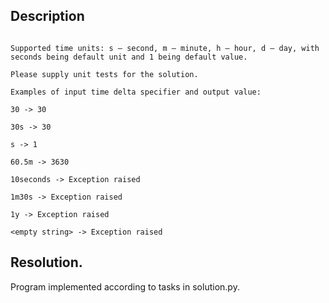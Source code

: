 ## Description

```Write a function, which accepts time delta specifier as a string argument and returns time interval in seconds as an integer. 

Supported time units: s – second, m – minute, h – hour, d – day, with seconds being default unit and 1 being default value. 

Please supply unit tests for the solution.

Examples of input time delta specifier and output value:

30 -> 30

30s -> 30

s -> 1

60.5m -> 3630

10seconds -> Exception raised

1m30s -> Exception raised

1y -> Exception raised

<empty string> -> Exception raised
```


## Resolution.

Program implemented according to tasks in solution.py.